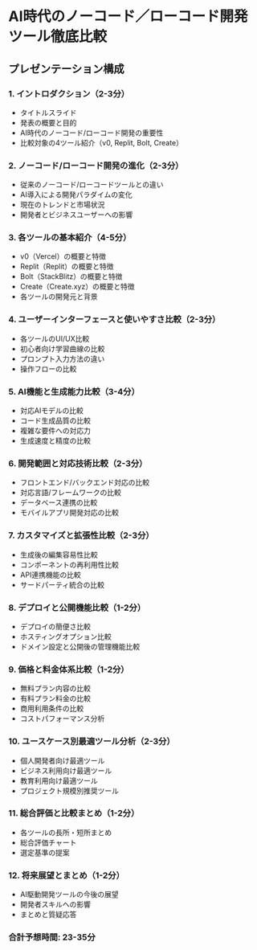 # AI時代のノーコード／ローコード開発ツール徹底比較
## プレゼンテーション構成

### 1. イントロダクション（2-3分）
- タイトルスライド
- 発表の概要と目的
- AI時代のノーコード/ローコード開発の重要性
- 比較対象の4ツール紹介（v0, Replit, Bolt, Create）

### 2. ノーコード/ローコード開発の進化（2-3分）
- 従来のノーコード/ローコードツールとの違い
- AI導入による開発パラダイムの変化
- 現在のトレンドと市場状況
- 開発者とビジネスユーザーへの影響

### 3. 各ツールの基本紹介（4-5分）
- v0（Vercel）の概要と特徴
- Replit（Replit）の概要と特徴
- Bolt（StackBlitz）の概要と特徴
- Create（Create.xyz）の概要と特徴
- 各ツールの開発元と背景

### 4. ユーザーインターフェースと使いやすさ比較（2-3分）
- 各ツールのUI/UX比較
- 初心者向け学習曲線の比較
- プロンプト入力方法の違い
- 操作フローの比較

### 5. AI機能と生成能力比較（3-4分）
- 対応AIモデルの比較
- コード生成品質の比較
- 複雑な要件への対応力
- 生成速度と精度の比較

### 6. 開発範囲と対応技術比較（2-3分）
- フロントエンド/バックエンド対応の比較
- 対応言語/フレームワークの比較
- データベース連携の比較
- モバイルアプリ開発対応の比較

### 7. カスタマイズと拡張性比較（2-3分）
- 生成後の編集容易性比較
- コンポーネントの再利用性比較
- API連携機能の比較
- サードパーティ統合の比較

### 8. デプロイと公開機能比較（1-2分）
- デプロイの簡便さ比較
- ホスティングオプション比較
- ドメイン設定と公開後の管理機能比較

### 9. 価格と料金体系比較（1-2分）
- 無料プラン内容の比較
- 有料プラン料金の比較
- 商用利用条件の比較
- コストパフォーマンス分析

### 10. ユースケース別最適ツール分析（2-3分）
- 個人開発者向け最適ツール
- ビジネス利用向け最適ツール
- 教育利用向け最適ツール
- プロジェクト規模別推奨ツール

### 11. 総合評価と比較まとめ（1-2分）
- 各ツールの長所・短所まとめ
- 総合評価チャート
- 選定基準の提案

### 12. 将来展望とまとめ（1-2分）
- AI駆動開発ツールの今後の展望
- 開発者スキルへの影響
- まとめと質疑応答

### 合計予想時間: 23-35分
